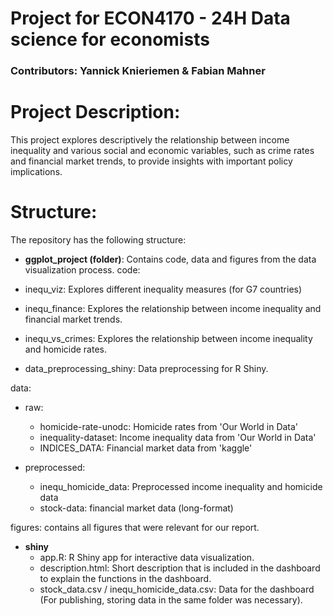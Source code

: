 # Project for ECON4170 - 24H Data science for economists
### Contributors: Yannick Knieriemen & Fabian Mahner

# Project Description:

This project explores descriptively the relationship between income inequality and various social and economic variables, such as crime rates and financial market trends, to provide insights with important policy implications.

# Structure:
The repository has the following structure:

- **ggplot_project (folder)**: Contains code, data and figures from the data visualization process. 
code:
- inequ_viz: Explores different inequality measures (for G7 countries)
- inequ_finance: Explores the relationship between income inequality and financial market trends.
- inequ_vs_crimes: Explores the relationship between income inequality and homicide rates.

- data_preprocessing_shiny: Data preprocessing for R Shiny.

data: 
- raw:
  - homicide-rate-unodc: Homicide rates from 'Our World in Data'
  - inequality-dataset: Income inequality data from 'Our World in Data'
  - INDICES_DATA: Financial market data from 'kaggle'
  
- preprocessed:
  - inequ_homicide_data: Preprocessed income inequality and homicide data
  - stock-data: financial market data (long-format)
  
figures: contains all figures that were relevant for our report. 

- **shiny**
  - app.R: R Shiny app for interactive data visualization.
  - description.html: Short description that is included in the dashboard to explain the functions in the dashboard.
  - stock_data.csv / inequ_homicide_data.csv: Data for the dashboard (For publishing, storing data in the same folder was necessary).
  
  
